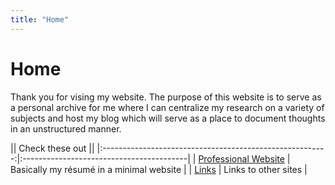 ```yaml
---
title: "Home"
---
```


# Home

Thank you for vising my website. The purpose of this website is to serve as a personal archive for me where I can centralize my research on a variety of subjects and host my blog which will serve as a place to document thoughts in an unstructured manner.

||                                            Check these out                                        ||
|:--------------------------------------------------------:|:-----------------------------------------|
| [Professional Website](https://jackhamondpro.github.io/) | Basically my résumé in a minimal website |
| [Links](/links/)                                         | Links to other sites                     |

